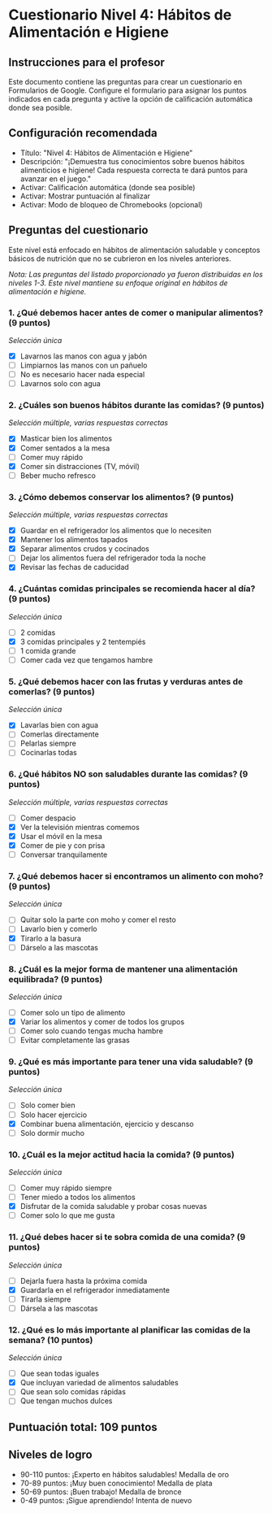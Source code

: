 # Cuestionario Nivel 4: Hábitos de Alimentación e Higiene

## Instrucciones para el profesor
Este documento contiene las preguntas para crear un cuestionario en Formularios de Google. Configure el formulario para asignar los puntos indicados en cada pregunta y active la opción de calificación automática donde sea posible.

## Configuración recomendada
- Título: "Nivel 4: Hábitos de Alimentación e Higiene"
- Descripción: "¡Demuestra tus conocimientos sobre buenos hábitos alimenticios e higiene! Cada respuesta correcta te dará puntos para avanzar en el juego."
- Activar: Calificación automática (donde sea posible)
- Activar: Mostrar puntuación al finalizar
- Activar: Modo de bloqueo de Chromebooks (opcional)

## Preguntas del cuestionario

Este nivel está enfocado en hábitos de alimentación saludable y conceptos básicos de nutrición que no se cubrieron en los niveles anteriores.

*Nota: Las preguntas del listado proporcionado ya fueron distribuidas en los niveles 1-3. Este nivel mantiene su enfoque original en hábitos de alimentación e higiene.*

### 1. ¿Qué debemos hacer antes de comer o manipular alimentos? (9 puntos)
*Selección única*
- [x] Lavarnos las manos con agua y jabón
- [ ] Limpiarnos las manos con un pañuelo
- [ ] No es necesario hacer nada especial
- [ ] Lavarnos solo con agua

### 2. ¿Cuáles son buenos hábitos durante las comidas? (9 puntos)
*Selección múltiple, varias respuestas correctas*
- [x] Masticar bien los alimentos
- [x] Comer sentados a la mesa
- [ ] Comer muy rápido
- [x] Comer sin distracciones (TV, móvil)
- [ ] Beber mucho refresco

### 3. ¿Cómo debemos conservar los alimentos? (9 puntos)
*Selección múltiple, varias respuestas correctas*
- [x] Guardar en el refrigerador los alimentos que lo necesiten
- [x] Mantener los alimentos tapados
- [x] Separar alimentos crudos y cocinados
- [ ] Dejar los alimentos fuera del refrigerador toda la noche
- [x] Revisar las fechas de caducidad

### 4. ¿Cuántas comidas principales se recomienda hacer al día? (9 puntos)
*Selección única*
- [ ] 2 comidas
- [x] 3 comidas principales y 2 tentempiés
- [ ] 1 comida grande
- [ ] Comer cada vez que tengamos hambre

### 5. ¿Qué debemos hacer con las frutas y verduras antes de comerlas? (9 puntos)
*Selección única*
- [x] Lavarlas bien con agua
- [ ] Comerlas directamente
- [ ] Pelarlas siempre
- [ ] Cocinarlas todas

### 6. ¿Qué hábitos NO son saludables durante las comidas? (9 puntos)
*Selección múltiple, varias respuestas correctas*
- [ ] Comer despacio
- [x] Ver la televisión mientras comemos
- [x] Usar el móvil en la mesa
- [x] Comer de pie y con prisa
- [ ] Conversar tranquilamente

### 7. ¿Qué debemos hacer si encontramos un alimento con moho? (9 puntos)
*Selección única*
- [ ] Quitar solo la parte con moho y comer el resto
- [ ] Lavarlo bien y comerlo
- [x] Tirarlo a la basura
- [ ] Dárselo a las mascotas

### 8. ¿Cuál es la mejor forma de mantener una alimentación equilibrada? (9 puntos)
*Selección única*
- [ ] Comer solo un tipo de alimento
- [x] Variar los alimentos y comer de todos los grupos
- [ ] Comer solo cuando tengas mucha hambre
- [ ] Evitar completamente las grasas

### 9. ¿Qué es más importante para tener una vida saludable? (9 puntos)
*Selección única*
- [ ] Solo comer bien
- [ ] Solo hacer ejercicio
- [x] Combinar buena alimentación, ejercicio y descanso
- [ ] Solo dormir mucho

### 10. ¿Cuál es la mejor actitud hacia la comida? (9 puntos)
*Selección única*
- [ ] Comer muy rápido siempre
- [ ] Tener miedo a todos los alimentos
- [x] Disfrutar de la comida saludable y probar cosas nuevas
- [ ] Comer solo lo que me gusta

### 11. ¿Qué debes hacer si te sobra comida de una comida? (9 puntos)
*Selección única*
- [ ] Dejarla fuera hasta la próxima comida
- [x] Guardarla en el refrigerador inmediatamente
- [ ] Tirarla siempre
- [ ] Dársela a las mascotas

### 12. ¿Qué es lo más importante al planificar las comidas de la semana? (10 puntos)
*Selección única*
- [ ] Que sean todas iguales
- [x] Que incluyan variedad de alimentos saludables
- [ ] Que sean solo comidas rápidas
- [ ] Que tengan muchos dulces

## Puntuación total: 109 puntos

## Niveles de logro
- 90-110 puntos: ¡Experto en hábitos saludables! Medalla de oro
- 70-89 puntos: ¡Muy buen conocimiento! Medalla de plata
- 50-69 puntos: ¡Buen trabajo! Medalla de bronce
- 0-49 puntos: ¡Sigue aprendiendo! Intenta de nuevo